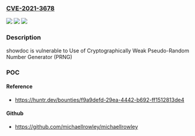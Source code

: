 ### [CVE-2021-3678](https://cve.mitre.org/cgi-bin/cvename.cgi?name=CVE-2021-3678)
![](https://img.shields.io/static/v1?label=Product&message=star7th%2Fshowdoc&color=blue)
![](https://img.shields.io/static/v1?label=Version&message=%3C%3D%202.9.7%20&color=brighgreen)
![](https://img.shields.io/static/v1?label=Vulnerability&message=CWE-338%20Use%20of%20Cryptographically%20Weak%20Pseudo-Random%20Number%20Generator%20(PRNG)&color=brighgreen)

### Description

showdoc is vulnerable to Use of Cryptographically Weak Pseudo-Random Number Generator (PRNG)

### POC

#### Reference
- https://huntr.dev/bounties/f9a9defd-29ea-4442-b692-ff1512813de4

#### Github
- https://github.com/michaellrowley/michaellrowley

